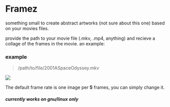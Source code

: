 # Framez
something small to create abstract artworks (not sure about this one) based on your movies files.

provide the path to your movie file (.mkv, .mp4, anything) and recieve a collage of the frames in the movie. an example:

### example

> /path/to/file/2001ASpaceOdyssey.mkv

![](https://raw.githubusercontent.com/blackdead263/framez/master/2001_A_Space_Odyssey.jpg)

The default frame rate is one image per **5** frames, you can simply change it.

##### currently works on gnu/linux only
